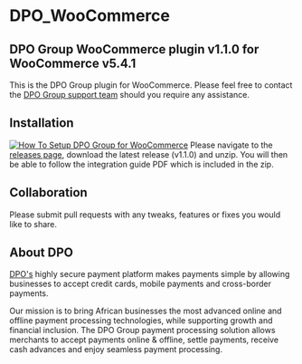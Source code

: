 # DPO_WooCommerce

## DPO Group WooCommerce plugin v1.1.0 for WooCommerce v5.4.1

This is the DPO Group plugin for WooCommerce. Please feel free to contact
the [DPO Group support team](https://dpogroup.com/contact-us/) should you require any assistance.

## Installation

[![How To Setup DPO Group for WooCommerce](https://appinlet.com/wp-content/uploads/2021/01/How-To-Setup-DPO-Group-for-WooCommerce.jpg)](https://www.youtube.com/watch?v=AWZ13mdru2E "How To Setup DPO Group for WooCommerce")
Please navigate to the [releases page](https://github.com/DPO-Group/DPO_WooCommerce/releases), download the
latest release (v1.1.0) and unzip. You will then be able to follow the integration guide PDF which is included in the
zip.

## Collaboration

Please submit pull requests with any tweaks, features or fixes you would like to share.

## About DPO

[DPO's](https://dpogroup.com/) highly secure payment platform makes payments simple by allowing businesses to
accept credit cards, mobile payments and cross-border payments.

Our mission is to bring African businesses the most advanced online and offline payment processing technologies, while
supporting growth and financial inclusion. The DPO Group payment processing solution allows merchants to accept payments
online & offline, settle payments, receive cash advances and enjoy seamless payment processing.
